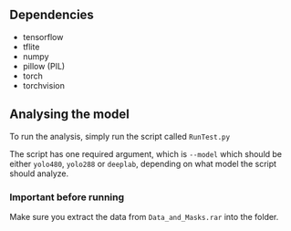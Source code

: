 ## Dependencies
* tensorflow
* tflite
* numpy
* pillow (PIL)
* torch
* torchvision

## Analysing the model
To run the analysis, simply run the script called `RunTest.py`

The script has one required argument, which is `--model` which should be either `yolo480`, `yolo288` or `deeplab`, depending on what model the script should analyze.

### Important before running
Make sure you extract the data from `Data_and_Masks.rar` into the folder.
